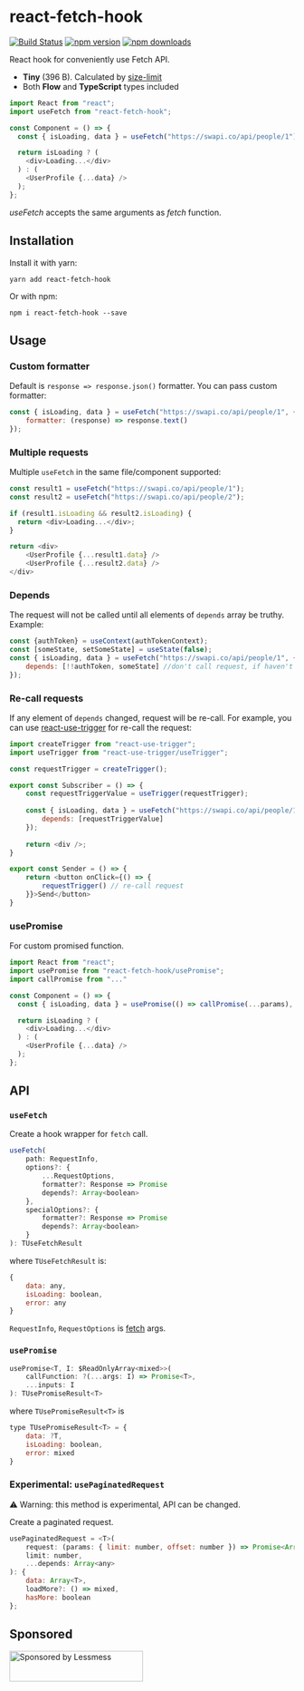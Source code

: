 # react-fetch-hook

[![Build Status](https://travis-ci.org/ilyalesik/react-fetch-hook.svg?branch=master)](https://travis-ci.org/ilyalesik/react-fetch-hook)
[![npm version](https://img.shields.io/npm/v/react-fetch-hook.svg)](https://www.npmjs.com/package/react-fetch-hook)
[![npm downloads](https://img.shields.io/npm/dt/react-fetch-hook.svg)](https://www.npmjs.com/package/react-fetch-hook)

React hook for conveniently use Fetch API.

* **Tiny** (396 B). Calculated by [size-limit](https://github.com/ai/size-limit)
* Both **Flow** and **TypeScript** types included

```javascript
import React from "react";
import useFetch from "react-fetch-hook";

const Component = () => {
  const { isLoading, data } = useFetch("https://swapi.co/api/people/1");

  return isLoading ? (
    <div>Loading...</div>
  ) : (
    <UserProfile {...data} />
  );
};

```

*useFetch* accepts the same arguments as *fetch* function.

## Installation

Install it with yarn:

```
yarn add react-fetch-hook
```

Or with npm:

```
npm i react-fetch-hook --save
```

## Usage

### Custom formatter

Default is `response => response.json()` formatter. You can pass custom formatter:

```javascript
const { isLoading, data } = useFetch("https://swapi.co/api/people/1", {
    formatter: (response) => response.text()
});

```

### Multiple requests
Multiple `useFetch` in the same file/component supported:

```javascript
const result1 = useFetch("https://swapi.co/api/people/1");
const result2 = useFetch("https://swapi.co/api/people/2");

if (result1.isLoading && result2.isLoading) {
  return <div>Loading...</div>;
}  

return <div>
    <UserProfile {...result1.data} />
    <UserProfile {...result2.data} />
</div>
```

### Depends
The request will not be called until all elements of `depends` array be truthy. Example:

```javascript
const {authToken} = useContext(authTokenContext);
const [someState, setSomeState] = useState(false);
const { isLoading, data } = useFetch("https://swapi.co/api/people/1", {
    depends: [!!authToken, someState] //don't call request, if haven't authToken and someState: false
});

```

### Re-call requests
If any element of `depends` changed, request will be re-call. For example, you can use [react-use-trigger](https://github.com/ilyalesik/react-use-trigger) for re-call the request:
```javascript
import createTrigger from "react-use-trigger";
import useTrigger from "react-use-trigger/useTrigger";

const requestTrigger = createTrigger();

export const Subscriber = () => {  
    const requestTriggerValue = useTrigger(requestTrigger);
    
    const { isLoading, data } = useFetch("https://swapi.co/api/people/1", {
        depends: [requestTriggerValue]
    });
  
    return <div />;
}

export const Sender = () => { 
    return <button onClick={() => {
        requestTrigger() // re-call request
    }}>Send</button>
}
```

### usePromise
For custom promised function.

```javascript
import React from "react";
import usePromise from "react-fetch-hook/usePromise";
import callPromise from "..."

const Component = () => {
  const { isLoading, data } = usePromise(() => callPromise(...params), [...params]);

  return isLoading ? (
    <div>Loading...</div>
  ) : (
    <UserProfile {...data} />
  );
};
```


## API

### `useFetch`
Create a hook wrapper for `fetch` call. 
```javascript
useFetch(
    path: RequestInfo,
    options?: {
        ...RequestOptions,
        formatter?: Response => Promise
        depends?: Array<boolean>
    },
    specialOptions?: {
        formatter?: Response => Promise
        depends?: Array<boolean>
    }
): TUseFetchResult
```
where `TUseFetchResult` is:
```javascript
{
    data: any,
    isLoading: boolean,
    error: any
}
```

 `RequestInfo`, `RequestOptions` is [fetch](https://developer.mozilla.org/en-US/docs/Web/API/Fetch_API/Using_Fetch) args.


### `usePromise`
```javascript
usePromise<T, I: $ReadOnlyArray<mixed>>(
    callFunction: ?(...args: I) => Promise<T>,
    ...inputs: I
): TUsePromiseResult<T>
```
where `TUsePromiseResult<T>` is
```javascript
type TUsePromiseResult<T> = {
    data: ?T,
    isLoading: boolean,
    error: mixed
}
```

### Experimental: `usePaginatedRequest`
⚠️ Warning: this method is experimental, API can be changed.

Create a paginated request. 
```javascript
usePaginatedRequest = <T>(
    request: (params: { limit: number, offset: number }) => Promise<Array<T>>,
    limit: number,
    ...depends: Array<any>
): {
    data: Array<T>,
    loadMore?: () => mixed,
    hasMore: boolean
};
```

## Sponsored
<a href="https://lessmess.agency/?utm_source=react-fetch-hook">
  <img src="https://lessmess.agency/badges/sponsored_by_lessmess.svg"
       alt="Sponsored by Lessmess" width="236" height="54">
</a>
